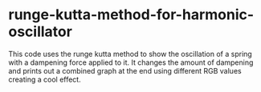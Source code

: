 # runge-kutta-method-for-harmonic-oscillator
This code uses the runge kutta method to show the oscillation of a spring with a dampening force applied to it. It changes the amount of dampening and prints out a combined graph at the end using different RGB values creating a cool effect.
